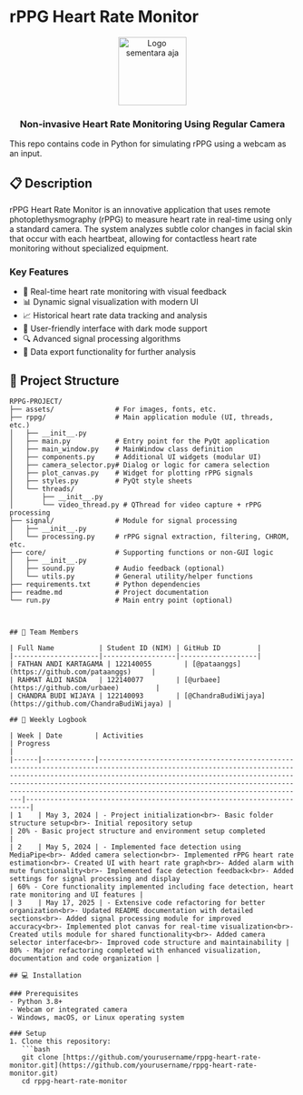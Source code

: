 # rPPG Heart Rate Monitor

<div align="center">
  <img src="https://i.pinimg.com/474x/01/a1/31/01a131f0c5749c9daf0a45fcc7572c2e.jpg" alt="Logo sementara aja" width="120">
  <h3>Non-invasive Heart Rate Monitoring Using Regular Camera</h3>
</div>

This repo contains code in Python for simulating rPPG using a webcam as an input.

## 📋 Description

rPPG Heart Rate Monitor is an innovative application that uses remote photoplethysmography (rPPG) to measure heart rate in real-time using only a standard camera. The system analyzes subtle color changes in facial skin that occur with each heartbeat, allowing for contactless heart rate monitoring without specialized equipment.

### Key Features

- 💓 Real-time heart rate monitoring with visual feedback
- 📊 Dynamic signal visualization with modern UI
- 📈 Historical heart rate data tracking and analysis
- 📱 User-friendly interface with dark mode support
- 🔍 Advanced signal processing algorithms
- 💾 Data export functionality for further analysis

## 📁 Project Structure

```plaintext
RPPG-PROJECT/
├── assets/               # For images, fonts, etc.
├── rppg/                 # Main application module (UI, threads, etc.)
│   ├── __init__.py
│   ├── main.py           # Entry point for the PyQt application
│   ├── main_window.py    # MainWindow class definition
│   ├── components.py     # Additional UI widgets (modular UI)
│   ├── camera_selector.py# Dialog or logic for camera selection
│   ├── plot_canvas.py    # Widget for plotting rPPG signals
│   ├── styles.py         # PyQt style sheets
│   └── threads/
│       ├── __init__.py
│       └── video_thread.py # QThread for video capture + rPPG processing
├── signal/               # Module for signal processing
│   ├── __init__.py
│   └── processing.py     # rPPG signal extraction, filtering, CHROM, etc.
├── core/                 # Supporting functions or non-GUI logic
│   ├── __init__.py
│   ├── sound.py          # Audio feedback (optional)
│   └── utils.py          # General utility/helper functions
├── requirements.txt      # Python dependencies
├── readme.md             # Project documentation
└── run.py                # Main entry point (optional)



## 👥 Team Members

| Full Name           | Student ID (NIM) | GitHub ID         |
|---------------------|------------------|-------------------|
| FATHAN ANDI KARTAGAMA | 122140055        | [@pataanggs](https://github.com/pataanggs)     |
| RAHMAT ALDI NASDA   | 122140077        | [@urbaee](https://github.com/urbaee)         |
| CHANDRA BUDI WIJAYA | 122140093        | [@ChandraBudiWijaya](https://github.com/ChandraBudiWijaya) |

## 📝 Weekly Logbook

| Week | Date        | Activities                                                                                                                                                                                                                                                                                                                                | Progress                                                              |
|------|-------------|-------------------------------------------------------------------------------------------------------------------------------------------------------------------------------------------------------------------------------------------------------------------------------------------------------------------------------------------|-----------------------------------------------------------------------|
| 1    | May 3, 2024 | - Project initialization<br>- Basic folder structure setup<br>- Initial repository setup                                                                                                                                                                                                                                                  | 20% - Basic project structure and environment setup completed         |
| 2    | May 5, 2024 | - Implemented face detection using MediaPipe<br>- Added camera selection<br>- Implemented rPPG heart rate estimation<br>- Created UI with heart rate graph<br>- Added alarm with mute functionality<br>- Implemented face detection feedback<br>- Added settings for signal processing and display                                     | 60% - Core functionality implemented including face detection, heart rate monitoring and UI features |
| 3    | May 17, 2025 | - Extensive code refactoring for better organization<br>- Updated README documentation with detailed sections<br>- Added signal processing module for improved accuracy<br>- Implemented plot canvas for real-time visualization<br>- Created utils module for shared functionality<br>- Added camera selector interface<br>- Improved code structure and maintainability | 80% - Major refactoring completed with enhanced visualization, documentation and code organization |

## 💻 Installation

### Prerequisites
- Python 3.8+
- Webcam or integrated camera
- Windows, macOS, or Linux operating system

### Setup
1. Clone this repository:
   ```bash
   git clone [https://github.com/yourusername/rppg-heart-rate-monitor.git](https://github.com/yourusername/rppg-heart-rate-monitor.git)
   cd rppg-heart-rate-monitor